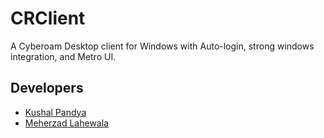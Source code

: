 CRClient
========

A Cyberoam Desktop client for Windows with Auto-login, strong windows integration, and Metro UI.

## Developers

* [Kushal Pandya](https://github.com/kushalpandya)
* [Meherzad Lahewala](https://github.com/meherzad)
